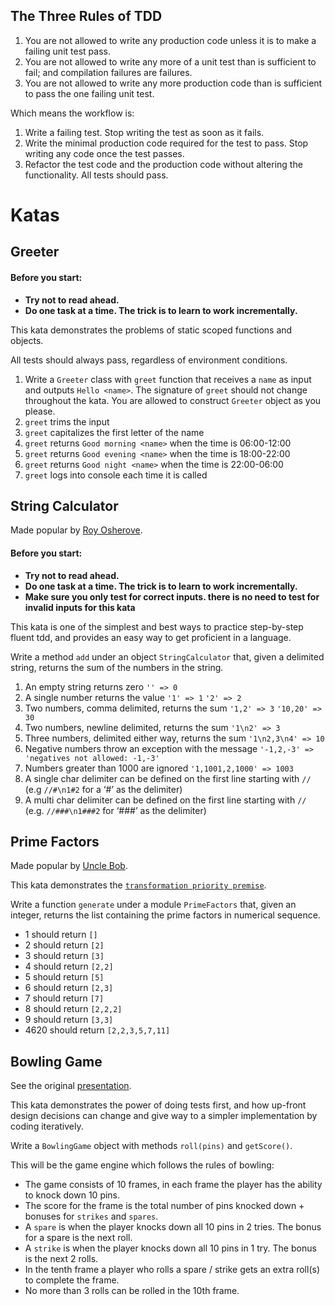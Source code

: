 ## The Three Rules of TDD

1. You are not allowed to write any production code unless it is to make a failing unit test pass.
2. You are not allowed to write any more of a unit test than is sufficient to fail; and compilation failures are failures.
3. You are not allowed to write any more production code than is sufficient to pass the one failing unit test.

Which means the workflow is:

1. Write a failing test. Stop writing the test as soon as it fails.
2. Write the minimal production code required for the test to pass. Stop writing any code once the test passes.
3. Refactor the test code and the production code without altering the functionality. All tests should pass.

# Katas

## Greeter

#### Before you start:
* **Try not to read ahead.**
* **Do one task at a time. The trick is to learn to work incrementally.**

This kata demonstrates the problems of static scoped functions and objects.

All tests should always pass, regardless of environment conditions.

1. Write a `Greeter` class with `greet` function that receives a `name` as input and outputs `Hello <name>`. The signature of `greet` should not change throughout the kata. You are allowed to construct `Greeter` object as you please.
2. `greet` trims the input
3. `greet` capitalizes the first letter of the name
4. `greet` returns `Good morning <name>` when the time is 06:00-12:00
5. `greet` returns `Good evening <name>` when the time is 18:00-22:00
6. `greet` returns `Good night <name>` when the time is 22:00-06:00
7. `greet` logs into console each time it is called

## String Calculator
Made popular by [Roy Osherove](http://osherove.com/tdd-kata-1/).

#### Before you start:
* **Try not to read ahead.**
* **Do one task at a time. The trick is to learn to work incrementally.**
* **Make sure you only test for correct inputs. there is no need to test for invalid inputs for this kata**

This kata is one of the simplest and best ways to practice step-by-step fluent tdd, and provides an easy way to get proficient in a language.

Write a method `add` under an object `StringCalculator` that, given a delimited string, returns the sum of the numbers in the string.

1. An empty string returns zero `'' => 0`
2. A single number returns the value `'1' => 1` `'2' => 2`
3. Two numbers, comma delimited, returns the sum `'1,2' => 3` `'10,20' => 30`
4. Two numbers, newline delimited, returns the sum `'1\n2' => 3`
5. Three numbers, delimited either way, returns the sum `'1\n2,3\n4' => 10`
6. Negative numbers throw an exception with the message `'-1,2,-3' => 'negatives not allowed: -1,-3'`
7. Numbers greater than 1000 are ignored `'1,1001,2,1000' => 1003`
8. A single char delimiter can be defined on the first line starting with `//` (e.g `//#\n1#2` for a ‘#’ as the delimiter)
9. A multi char delimiter can be defined on the first line starting with `//` (e.g. `//###\n1###2` for ‘###’ as the delimiter)

## Prime Factors
Made popular by [Uncle Bob](http://butunclebob.com/ArticleS.UncleBob.ThePrimeFactorsKata).

This kata demonstrates the [`transformation priority premise`](https://en.wikipedia.org/wiki/Transformation_Priority_Premise).

Write a function `generate` under a module `PrimeFactors` that, given an integer, returns the list
containing the prime factors in numerical sequence.

* 1 should return `[]`
* 2 should return `[2]`
* 3 should return `[3]`
* 4 should return `[2,2]`
* 5 should return `[5]`
* 6 should return `[2,3]`
* 7 should return `[7]`
* 8 should return `[2,2,2]`
* 9 should return `[3,3]`
* 4620 should return `[2,2,3,5,7,11]`

## Bowling Game
See the original [presentation](http://butunclebob.com/ArticleS.UncleBob.TheBowlingGameKata).

This kata demonstrates the power of doing tests first, and how up-front design decisions can change
and give way to a simpler implementation by coding iteratively.

Write a `BowlingGame` object with methods `roll(pins)` and `getScore()`.

This will be the game engine which follows the rules of bowling:

* The game consists of 10 frames, in each frame the player has the ability to knock down 10 pins.
* The score for the frame is the total number of pins knocked down + bonuses for `strikes` and `spares`.
* A `spare` is when the player knocks down all 10 pins in 2 tries. The bonus for a spare is the next roll.
* A `strike` is when the player knocks down all 10 pins in 1 try. The bonus is the next 2 rolls.
* In the tenth frame a player who rolls a spare / strike gets an extra roll(s) to complete the frame.
* No more than 3 rolls can be rolled in the 10th frame.
  